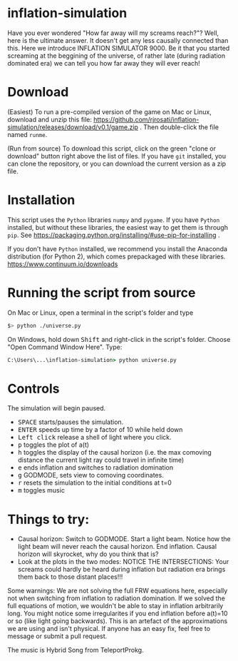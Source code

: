 # inflation-simulation
Have you ever wondered "How far away will my screams reach?"? Well, here is the ultimate answer. It doesn't get any less causally connected than this. Here we introduce INFLATION SIMULATOR 9000. Be it that you started screaming at the beggining of the universe, of rather late (during radiation dominated era) we can tell you how far away they will ever reach!

# Download
(Easiest) To run a pre-compiled version of the game on Mac or Linux, download and unzip 
this file: https://github.com/rjrosati/inflation-simulation/releases/download/v0.1/game.zip . Then double-click the file named `runme`.

(Run from source)
To download this script, click on the green "clone or download" button right above the list of files. If you have `git` installed, you can clone the repository, or you can download the current version as a zip file.

# Installation
This script uses the `Python` libraries `numpy` and `pygame`. If you have `Python` installed, but without these libraries, the easiest way to get them is through `pip`. See https://packaging.python.org/installing/#use-pip-for-installing .

If you don't have `Python` installed, we recommend you install the Anaconda distribution (for Python 2), which comes prepackaged with these libraries. https://www.continuum.io/downloads

# Running the script from source
On Mac or Linux, open a terminal in the script's folder and type 
```bash
$> python ./universe.py
```

On Windows, hold down <kbd>Shift</kbd> and right-click in the script's folder. Choose "Open Command Window Here". Type:
```cmd
C:\Users\...\inflation-simulation> python universe.py
```

# Controls
The simulation will begin paused.
+ <kbd>SPACE</kbd> starts/pauses the simulation.
+ <kbd>ENTER</kbd> speeds up time by a factor of 10 while held down
+ <kbd class="mouse">Left click</kbd> release a shell of light where you click.
+ <kbd>p</kbd> toggles the plot of a(t) 
+ <kbd>h</kbd> toggles the display of the causal horizon (i.e. the max comoving distance the current light ray could travel in infinite time) 
+ <kbd>e</kbd> ends inflation and switches to radiation domination
+ <kbd>g</kbd> GODMODE, sets view to comoving coordinates.
+ <kbd>r</kbd> resets the simulation to the initial conditions at t=0
+ <kbd>m</kbd> toggles music 

# Things to try:

- Causal horizon:
Switch to GODMODE. Start a light beam. Notice how the light beam will never reach the causal horizon. End inflation. Causal horizon will skyrocket, why do you think that is?
- Look at the plots in the two modes: 
NOTICE THE INTERSECTIONS: Your screams could hardly be heard during inflation but radiation era brings them back to those distant places!!!

Some warnings:
We are not solving the full FRW equations here, especially not when switching from inflation to radiation domination.
If we solved the full equations of motion, we wouldn't be able to stay in inflation arbitrarily long.
You might notice some irregularites if you end inflation before a(t)=10 or so (like light going backwards).
This is an artefact of the approximations we are using and isn't physical. 
If anyone has an easy fix, feel free to message or submit a pull request.

The music is Hybrid Song from TeleportProkg.
